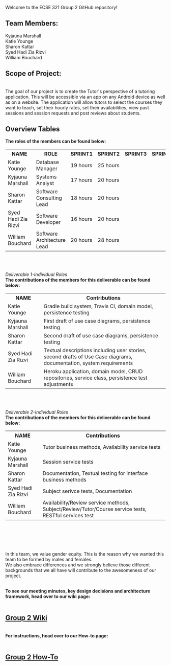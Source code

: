 Welcome to the ECSE 321 Group 2 GitHub repository!<br>

<h2>Team Members:</h2>
Kyjauna Marshall<br>
Katie Younge<br>
Sharon Kattar<br>
Syed Hadi Zia Rizvi<br>
William Bouchard<br>


<h2>Scope of Project:</h2><br>
The goal of our project is to create the Tutor's perspective of a tutoring application. 
This will be accessible via an app on any Android device as well as on a website. The application
will allow tutors to select the courses they want to teach, set their hourly rates, set their availabilities, view past sessions and session requests and post reviews about students.<br>

<h2>Overview Tables</h2>
<b>The roles of the members can be found below:</b>


<table>
  <tr>
    <th><b>NAME</th> 
    <th><b>ROLE</th>
    <th><b>SPRINT1</th>
    <th><b>SPRINT2</th>
    <th><b>SPRINT3</th>
    <th><b>SPRINT4</th>
  </tr>

  <tr>
    <td>Katie Younge</td>
    <td>Database Manager</td>
    <td>19 hours</td>
    <td>25 hours</td>
    <td></td>
    <td></td>
  </tr>
  
  <tr>
    <td>Kyjauna Marshall</td>
    <td>Systems Analyst</td>
    <td>17 hours</td>
    <td>20 hours</td>
    <td></td>
    <td></td>
  </tr>
  
  <tr>
    <td>Sharon Kattar</td>
    <td>Software Consulting Lead</td>
    <td>18 hours</td>
    <td>20 hours</td>
    <td></td>
    <td></td>
  </tr>
    
  <tr>
    <td>Syed Hadi Zia Rizvi</td>
    <td>Software Developer</td>
    <td>16 hours</td>
    <td>20 hours</td>
    <td></td>
    <td></td>
  </tr>

  <tr>
    <td>William Bouchard</td>
    <td>Software Architecture Lead</td>
    <td>20 hours</td>
    <td>28 hours</td>
    <td></td>
    <td></td>
  </tr>
  
 </table><br/><br/>
  
<i>Deliverable 1-Individual Roles</i></br>
<b>The contributions of the members for this deliverable can be found below:</b>

<table>
  <tr>
    <th><b>NAME</th> 
    <th><b>Contributions</th>
  </tr>

  <tr>
    <td>Katie Younge</td>
    <td>Gradle build system, Travis CI, domain model, persistence testing</td>
  </tr>
  
  <tr>
    <td>Kyjauna Marshall</td>
    <td>First draft of use case diagrams, persistence testing</td>
  </tr>
  
  <tr>
    <td>Sharon Kattar</td>
    <td>Second draft of use case diagrams, persistence testing</td>
  </tr>
  
  <tr>
    <td>Syed Hadi Zia Rizvi</td>
    <td>Textual descriptions including user stories, second drafts of Use Case diagrams, documentation, system requirements</td>
  </tr>

  <tr>
    <td>William Bouchard</td>
    <td>Heroku application, domain model, CRUD repositories, service class, persistence test adjustments</td>
  </tr>
  
</table><br/><br/>


<i>Deliverable 2-Individual Roles</i></br>
<b>The contributions of the members for this deliverable can be found below:</b>
<table>
  <tr>
    <th><b>NAME</th> 
    <th><b>Contributions</th>
  </tr>

  <tr>
    <td>Katie Younge</td>
    <td>Tutor business methods, Availability service tests</td>
  </tr>
  
  <tr>
    <td>Kyjauna Marshall</td>
    <td>Session service tests</td>
  </tr>

  <tr>
    <td>Sharon Kattar</td>
    <td>Documentation, Textual testing for interface business methods</td>
  </tr>

  <tr>
    <td>Syed Hadi Zia Rizvi</td>
    <td>Subject serivce tests, Documentation</td>
  </tr>
    
  <tr>
    <td>William Bouchard</td>
    <td>Availability/Review service methods, Subject/Review/Tutor/Course service tests, RESTful services test</td>
  </tr>
  
</table><br/><br/>
<h2></h2>

<br>In this team, we value gender equity. This is the reason why we wanted this team to be formed by males and females.
<br>We also embrace differences and we strongly believe those different backgrounds that we all have will contribute to the awesomeness of our project.</br>


<b><br>To see our meeting minutes, key design decisions and architecture
framework, head over to our wiki page:<br></b>
&nbsp;&nbsp;&nbsp;&nbsp;<h2><b><a href="https://github.com/McGill-ECSE321-Fall2019/project-group-2/wiki">Group 2 Wiki</a></b></h2>



<b><br>For instructions, head over to our How-to page:<br></b>
&nbsp;&nbsp;&nbsp;&nbsp;<h2><b><a href="https://github.com/McGill-ECSE321-Fall2019/project-group-2/wiki/How-To">Group 2 How-To</a></b></h2>



